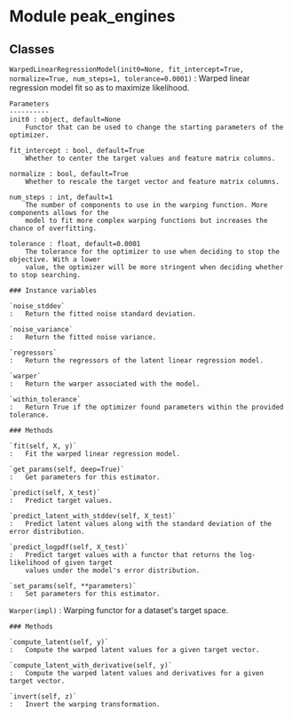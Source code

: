 Module peak_engines
===================

Classes
-------

`WarpedLinearRegressionModel(init0=None, fit_intercept=True, normalize=True, num_steps=1, tolerance=0.0001)`
:   Warped linear regression model fit so as to maximize likelihood.
    
    Parameters
    ----------
    init0 : object, default=None
        Functor that can be used to change the starting parameters of the optimizer.
    
    fit_intercept : bool, default=True
        Whether to center the target values and feature matrix columns.
    
    normalize : bool, default=True
        Whether to rescale the target vector and feature matrix columns.
    
    num_steps : int, default=1
        The number of components to use in the warping function. More components allows for the 
        model to fit more complex warping functions but increases the chance of overfitting.
    
    tolerance : float, default=0.0001
        The tolerance for the optimizer to use when deciding to stop the objective. With a lower
        value, the optimizer will be more stringent when deciding whether to stop searching.
    
    ### Instance variables

    `noise_stddev`
    :   Return the fitted noise standard deviation.

    `noise_variance`
    :   Return the fitted noise variance.

    `regressors`
    :   Return the regressors of the latent linear regression model.

    `warper`
    :   Return the warper associated with the model.

    `within_tolerance`
    :   Return True if the optimizer found parameters within the provided tolerance.

    ### Methods

    `fit(self, X, y)`
    :   Fit the warped linear regression model.

    `get_params(self, deep=True)`
    :   Get parameters for this estimator.

    `predict(self, X_test)`
    :   Predict target values.

    `predict_latent_with_stddev(self, X_test)`
    :   Predict latent values along with the standard deviation of the error distribution.

    `predict_logpdf(self, X_test)`
    :   Predict target values with a functor that returns the log-likelihood of given target
        values under the model's error distribution.

    `set_params(self, **parameters)`
    :   Set parameters for this estimator.

`Warper(impl)`
:   Warping functor for a dataset's target space.

    ### Methods

    `compute_latent(self, y)`
    :   Compute the warped latent values for a given target vector.

    `compute_latent_with_derivative(self, y)`
    :   Compute the warped latent values and derivatives for a given target vector.

    `invert(self, z)`
    :   Invert the warping transformation.
